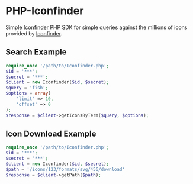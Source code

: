 # PHP-Iconfinder
Simple [Iconfinder](https://iconfinder.com) PHP SDK for simple queries against the millions of icons provided by [Iconfinder](https://iconfinder.com).

## Search Example

``` php
require_once '/path/to/Iconfinder.php';
$id = '***';
$secret = '***';
$client = new Iconfinder($id, $secret);
$query = 'fish';
$options = array(
    'limit' => 10,
    'offset' => 0
);
$response = $client->getIconsByTerm($query, $options);
```

## Icon Download Example

``` php
require_once '/path/to/Iconfinder.php';
$id = '***';
$secret = '***';
$client = new Iconfinder($id, $secret);
$path = '/icons/123/formats/svg/456/download'
$response = $client->getPath($path);
```
